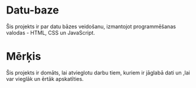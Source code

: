 # Datu-baze
Šis projekts ir par datu bāzes veidošanu, izmantojot programmēšanas valodas - HTML, CSS un JavaScript. 
# Mērķis
Šis projekts ir domāts, lai atvieglotu darbu tiem, kuriem ir jāglabā dati un ,lai var vieglāk un ērtāk apskatīties.
